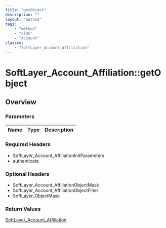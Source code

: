 ```yaml
---
title: "getObject"
description: ""
layout: "method"
tags:
    - "method"
    - "sldn"
    - "Account"
classes:
    - "SoftLayer_Account_Affiliation"
---
```

# SoftLayer_Account_Affiliation::getObject
## Overview 


### Parameters 
|Name | Type | Description |
| --- | --- | --- |


### Required Headers
* SoftLayer_Account_AffiliationInitParameters
* authenticate

### Optional Headers
* SoftLayer_Account_AffiliationObjectMask
* SoftLayer_Account_AffiliationObjectFilter
* SoftLayer_ObjectMask

### Return Values
<a href='/reference/datatypes/SoftLayer_Account_Affiliation'>SoftLayer_Account_Affiliation </a>

